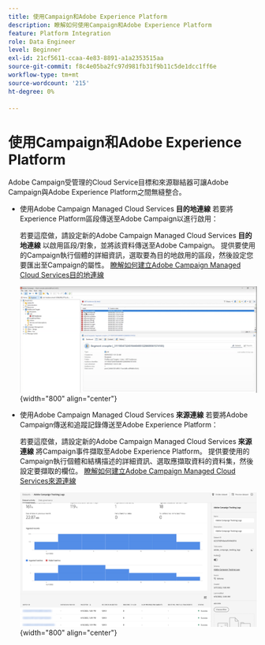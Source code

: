 ```yaml
---
title: 使用Campaign和Adobe Experience Platform
description: 瞭解如何使用Campaign和Adobe Experience Platform
feature: Platform Integration
role: Data Engineer
level: Beginner
exl-id: 21cf5611-ccaa-4e83-8891-a1a2353515aa
source-git-commit: f8c4e05ba2fc97d981fb31f9b11c5de1dcc1ff6e
workflow-type: tm+mt
source-wordcount: '215'
ht-degree: 0%

---
```


# 使用Campaign和Adobe Experience Platform

Adobe Campaign受管理的Cloud Service目標和來源聯結器可讓Adobe Campaign與Adobe Experience Platform之間無縫整合。

* 使用Adobe Campaign Managed Cloud Services **目的地連線** 若要將Experience Platform區段傳送至Adobe Campaign以進行啟用：

  若要這麼做，請設定新的Adobe Campaign Managed Cloud Services **目的地連線** 以啟用區段/對象，並將該資料傳送至Adobe Campaign。 提供要使用的Campaign執行個體的詳細資訊，選取要為目的地啟用的區段，然後設定您要匯出至Campaign的屬性。 [瞭解如何建立Adobe Campaign Managed Cloud Services目的地連線](https://www.adobe.com/go/destinations-adobe-campaign-managed-cloud-services-en)

  ![](assets/aep-destination.png){width="800" align="center"}

* 使用Adobe Campaign Managed Cloud Services **來源連線** 若要將Adobe Campaign傳送和追蹤記錄傳送至Adobe Experience Platform：

  若要這麼做，請設定新的Adobe Campaign Managed Cloud Services **來源連線** 將Campaign事件擷取至Adobe Experience Platform。 提供要使用的Campaign執行個體和結構描述的詳細資訊、選取應擷取資料的資料集，然後設定要擷取的欄位。 [瞭解如何建立Adobe Campaign Managed Cloud Services來源連線](https://www.adobe.com/go/sources-campaign-ui-en)

  ![](assets/aep-logs.png){width="800" align="center"}
